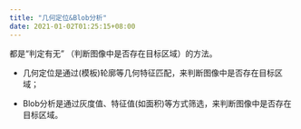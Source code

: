 ```yaml
---
title: "几何定位&Blob分析"
date: 2021-01-02T01:25:15+08:00
---
```




都是“判定有无” （判断图像中是否存在目标区域）的方法。

- 几何定位是通过(模板)轮廓等几何特征匹配，来判断图像中是否存在目标区域；

- Blob分析是通过灰度值、特征值(如面积)等方式筛选，来判断图像中是否存在目标区域。

